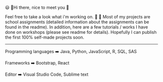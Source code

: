 :smiley: :speech_balloon:Hi there, nice to meet you 👋

<!--
**SatuKa/SatuKa** is a ✨ _special_ ✨ repository because its `README.md` (this file) appears on your GitHub profile.

Here are some ideas to get you started:

- 🔭 I’m currently working on ...
- 🌱 I’m currently learning to code 
- 👯 I’m looking to collaborate on ...
- 🤔 I’m looking for help with ...
- 💬 Ask me about household consumption and saving. I could talk for hours about the consumer studies. 
- 📫 How to reach me: ...
- 😄 Pronouns: ...
- ⚡ Fun fact: 
-->

Feel free to take a look what i'm working on. :open_file_folder: :eyes:
Most of my projects are school assignments 
(detailed information about the assignments can be found in the readme). 
In addition, here are a few tutorials / works I have done on workshops (please see readme for details). 
Hopefully I can publish the first 100% self-made projects soon. 


___
Programming languages :arrow_right: Java, Python, JavaScript, R, SQL, SAS

Frameworks :arrow_right: Bootstrap, React

Editor :arrow_right: Visual Studio Code, Sublime text


